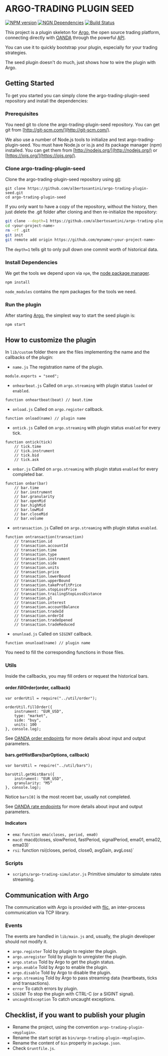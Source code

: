 # ARGO-TRADING PLUGIN SEED

[![NPM version](https://badge.fury.io/js/argo-trading-plugin-seed.png)](http://badge.fury.io/js/argo-trading-plugin-seed)
[![NGN Dependencies](https://david-dm.org/albertosantini/argo-trading-plugin-seed.png)](https://david-dm.org/albertosantini/argo-trading-plugin-seed)
[![Build Status](https://travis-ci.org/albertosantini/argo-trading-plugin-seed.png)](https://travis-ci.org/albertosantini/argo-trading-plugin-seed)

This project is a plugin skeleton for [Argo][],
the open source trading platform, connecting directly with [OANDA][] through the
powerful [API][].

You can use it to quickly bootstrap your plugin, especially for your trading
strategies.

The seed plugin doesn't do much, just shows how to wire the plugin with Argo.

## Getting Started

To get you started you can simply clone the argo-trading-plugin-seed repository
and install the dependencies:

### Prerequisites

You need git to clone the argo-trading-plugin-seed repository. You can get git from
[http://git-scm.com/](http://git-scm.com/).

We also use a number of Node.js tools to initialize and test argo-trading-plugin-seed.
You must have Node.js or io.js and its package manager (npm) installed.
You can get them from [http://nodejs.org/](http://nodejs.org/) or
[https://iojs.org/](https://iojs.org/).

### Clone argo-trading-plugin-seed

Clone the argo-trading-plugin-seed repository using [git][]:

```
git clone https://github.com/albertosantini/argo-trading-plugin-seed.git
cd argo-trading-plugin-seed
```

If you only want to have a copy of the repository, without the history, then just delete the .git folder after cloning and then re-initialize the repository:

```bash
git clone --depth=1 https://github.com/albertosantini/argo-trading-plugin-seed.git <your-project-name>
cd <your-project-name>
rm -rf .git
git init
git remote add origin https://github.com/myname/<your-project-name>
```

The `depth=1` tells git to only pull down one commit worth of historical data.

### Install Dependencies

We get the tools we depend upon via `npm`, the [node package manager](https://www.npmjs.com/).

```
npm install
```

`node_modules` contains the npm packages for the tools we need.

### Run the plugin

After starting [Argo][], the simplest way to start the seed plugin is:

```
npm start
```

## How to customize the plugin

In `lib/custom` folder there are the files implementing the name and the
callbacks of the plugin:

- `name.js` The registration name of the plugin.

```
module.exports = "seed";
```

- `onhearbeat.js` Called on `argo.streaming` with plugin status `loaded` or `enabled`.

```
function onheartbeat(beat) // beat.time
```

- `onload.js` Called on `argo.register` callback.

```
function onload(name) // plugin name
```

- `ontick.js` Called on `argo.streaming` with plugin status `enabled` for every tick.

```
function ontick(tick)
    // tick.time
    // tick.instrument
    // tick.bid
    // tick.ask
```

- `onbar.js` Called on `argo.streaming` with plugin status `enabled` for every completed bar.

```
function onbar(bar)
    // bar.time
    // bar.instrument
    // bar.granularity
    // bar.openMid
    // bar.highMid
    // bar.lowMid
    // bar.closeMid
    // bar.volume
```

- `ontransaction.js` Called on `argo.streaming` with plugin status `enabled`.

```
function ontransaction(transaction)
    // transaction.id
    // transaction.accountId
    // transaction.time
    // transaction.type
    // transaction.instrument
    // transaction.side
    // transaction.units
    // transaction.price
    // transaction.lowerBound
    // transaction.upperBound
    // transaction.takeProfitPrice
    // transaction.stopLossPrice
    // transaction.trailingStopLossDistance
    // transaction.pl
    // transaction.interest
    // transaction.accountBalance
    // transaction.tradeId
    // transaction.orderId
    // transaction.tradeOpened
    // transaction.tradeReduced
```

- `onunload.js` Called on `SIGINT` callback.

```
function onunload(name) // plugin name
```

You need to fill the corresponding functions in those files.

### Utils

Inside the callbacks, you may fill orders or request the historical bars.

#### order.fillOrder(order, callback)

```
var orderUtil = require("../util/order");

orderUtil.fillOrder({
    instrument: "EUR_USD",
    type: "market",
    side: "buy",
    units: 100
}, console.log);

```

See [OANDA order endpoints](http://developer.oanda.com/rest-live/orders/) for
more details about input and output parameters.

#### bars.getHistBars(barOptions, callback)

```
var barsUtil = require("../util/bars");

barsUtil.getHistBars({
    instrument: "EUR_USD",
    granularity: "M5"
}, console.log);
```

Notice `bars[0]` is the most recent bar, usually not completed.

See [OANDA rate endpoints](http://developer.oanda.com/rest-live/rates/) for more
details about input and output parameters.

#### Indicators

- `ema`: `function ema(closes, period, ema0)`
- `macd`: macd(closes, slowPeriod, fastPeriod, signalPeriod, ema01, ema02, ema03)`
- `rsi`: function rsi(closes, period, close0, avgGain, avgLoss)`

### Scripts

- `scripts/argo-trading-simulator.js` Primitive simulator to simulate rates streaming.

## Communication with Argo

The communication with Argo is provided with [flic](https://github.com/nkcmr/flic),
an inter-process communication via TCP library.

### Events

The events are handled in `lib/main.js` and, usually, the plugin developer
should not modify it.

- `argo.register` Told by plugin to register the plugin.
- `argo.unregister` Told by plugin to unregister the plugin.
- `argo.status` Told by Argo to get the plugin status.
- `argo.enable` Told by Argo to enable the plugin.
- `argo.disable` Told by Argo to disable the plugin.
- `argo.streaming` Told by Argo to pass streaming data (heartbeats, ticks and transactions).
- `error` To catch errors by plugin.
- `SIGINT` To stop the plugin with CTRL-C (or a SIGINT signal).
- `uncaughtException` To catch uncaught exceptions.

## Checklist, if you want to publish your plugin

- Rename the project, using the convention `argo-trading-plugin-<myplugin>`.
- Rename the start script as `bin/argo-trading-plugin-<myplugin>`.
- Rename the content of `bin` property in `package.json`.
- Check `Gruntfile.js`.


[Argo]: https://github.com/albertosantini/argo
[OANDA]: http://fxtrade.oanda.co.uk/
[API]: http://developer.oanda.com/
[git]: http://git-scm.com/
